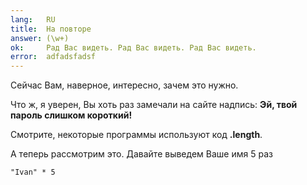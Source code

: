 ```yaml
---
lang:   RU
title:  На повторе
answer: (\w+)
ok:     Рад Вас видеть. Рад Вас видеть. Рад Вас видеть.
error:  adfadsfadsf
---
```


Сейчас Вам, наверное, интересно, зачем это нужно.

Что ж, я уверен, Вы хоть раз замечали на сайте надпись: __Эй, твой пароль слишком короткий!__

Смотрите, некоторые программы используют код __.length__.

А теперь рассмотрим это. Давайте выведем Ваше имя 5 раз

    "Ivan" * 5
